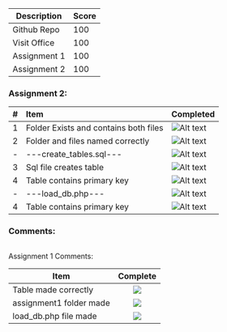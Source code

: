 | Description                             | Score |
|-----------------------------------------|-------|
| Github Repo                             |  100  |
| Visit Office                            |  100  |
| Assignment 1                            |  100  |
| Assignment 2                            |  100  |

### Assignment 2:
| #   | Item                                  | Completed      |
|:----|:--------------------------------------|:---------------|
| 1   | Folder Exists and contains both files | ![Alt text][1] |
| 2   | Folder and files named correctly      | ![Alt text][1] |
| -   | ---create_tables.sql---               | ![Alt text][1] |
| 3   | Sql file creates table                | ![Alt text][1] |
| 4   | Table contains primary key            | ![Alt text][1] |
| -   | ---load_db.php---                     | ![Alt text][1] |
| 4   | Table contains primary key            | ![Alt text][1] |
### Comments:
```

```

Assignment 1 Comments:

| Item                             | Complete |
|-----------------------------------------|:-------:|
| Table made correctly                    |  ![](http://f.cl.ly/items/3E231i211n2E042B1U3K/right.png)  |
| assignment1 folder made                 |  ![](http://f.cl.ly/items/3E231i211n2E042B1U3K/right.png)  |
| load_db.php file made                   |  ![](http://f.cl.ly/items/3E231i211n2E042B1U3K/right.png)  |


[1]: http://f.cl.ly/items/3E231i211n2E042B1U3K/right.png  "Correct"
[2]: http://f.cl.ly/items/2X473C1Q1F2x3S1E4231/wrong.gif  "Incorrect"
[3]: http://f.cl.ly/items/1A0d2Q1J1N1u0C3g0C1s/null.gif  "Errors"
